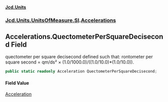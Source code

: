 #### [Jcd.Units](index.md 'index')
### [Jcd.Units.UnitsOfMeasure.SI](Jcd.Units.UnitsOfMeasure.SI.md 'Jcd.Units.UnitsOfMeasure.SI').[Accelerations](Accelerations.md 'Jcd.Units.UnitsOfMeasure.SI.Accelerations')

## Accelerations.QuectometerPerSquareDecisecond Field

quectometer per square decisecond defined such that: rontometer per square second = qm/ds² ×
(1.0/1000.0)/((1.0/10.0)*(1.0/10.0)).

```csharp
public static readonly Acceleration QuectometerPerSquareDecisecond;
```

#### Field Value
[Acceleration](Acceleration.md 'Jcd.Units.UnitTypes.Acceleration')